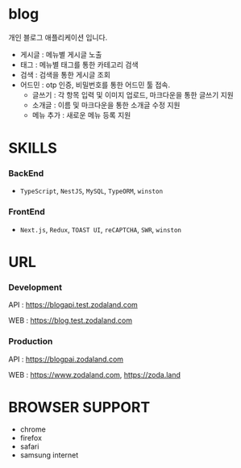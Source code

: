# blog
개인 블로그 애플리케이션 입니다.

* 게시글 : 메뉴별 게시글 노출
* 태그 : 메뉴별 태그를 통한 카테고리 검색
* 검색 : 검색을 통한 게시글 조회
* 어드민 : otp 인증, 비밀번호를 통한 어드민 툴 접속.
  * 글쓰기 : 각 항목 입력 및 이미지 업로드, 마크다운을 통한 글쓰기 지원
  * 소개글 : 이름 및 마크다운을 통한 소개글 수정 지원
  * 메뉴 추가 : 새로운 메뉴 등록 지원

# SKILLS
### BackEnd
- `TypeScript`, `NestJS`, `MySQL`, `TypeORM`, `winston`
### FrontEnd
- `Next.js`, `Redux`, `TOAST UI`, `reCAPTCHA`, `SWR`, `winston`

# URL
### Development
API : https://blogapi.test.zodaland.com

WEB : https://blog.test.zodaland.com
### Production
API : https://blogpai.zodaland.com

WEB : https://www.zodaland.com, https://zoda.land


# BROWSER SUPPORT
* chrome
* firefox
* safari
* samsung internet
